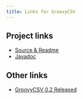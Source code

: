 ```yaml
---
title: Links for GroovyCSV
---
```


## Project links

* [Source & Readme](http://github.com/xlson/groovycsv/)
* [Javadoc](docs/0.2/javadoc/)

## Other links

* [GroovyCSV 0.2 Released](http://xlson.com/2010/11/08/groovycsv-0.2-released.html)
